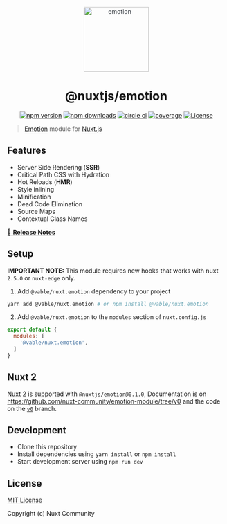 <p align="center" style="color: #343a40">
  <img src="https://cdn.rawgit.com/tkh44/emotion/master/emotion.png" alt="emotion" height="150" width="150">
  <h1 align="center">@nuxtjs/emotion</h1>
</p>
<p align="center">
  <a href="https://npmjs.com/package/@nuxtjs/emotion"><img src="https://img.shields.io/npm/v/@nuxtjs/emotion/latest.svg?style=flat-square" alt="npm version"></a>
  <a href="https://npmjs.com/package/@nuxtjs/emotion"><img src="https://img.shields.io/npm/dt/@nuxtjs/emotion.svg?style=flat-square" alt="npm downloads"></a>
  <a href="https://github.com/nuxt-community/emotion-module/actions?query=workflow%3Aci"><img src="https://github.com/nuxt-community/emotion-module/workflows/ci/badge.svg" alt="circle ci"></a>
  <a href="https://codecov.io/gh/nuxt-community/emotion-module"><img src="https://img.shields.io/codecov/c/github/nuxt-community/emotion-module.svg?style=flat-square" alt="coverage"></a>
  <a href="https://npmjs.com/package/@nuxtjs/emotion"><img src="https://img.shields.io/npm/l/@nuxtjs/emotion.svg?style=flat-square" alt="License"></a>
</p>

> [Emotion](https://emotion.sh) module for [Nuxt.js](https://nuxtjs.org)

## Features

- Server Side Rendering (**SSR**)
- Critical Path CSS with Hydration
- Hot Reloads (**HMR**)
- Style inlining
- Minification
- Dead Code Elimination
- Source Maps
- Contextual Class Names

[📖 **Release Notes**](./CHANGELOG.md)

## Setup

**IMPORTANT NOTE:** This module requires new hooks that works with nuxt `2.5.0` or `nuxt-edge` only.

1. Add `@vable/nuxt.emotion` dependency to your project

```bash
yarn add @vable/nuxt.emotion # or npm install @vable/nuxt.emotion
```

2. Add `@vable/nuxt.emotion` to the `modules` section of `nuxt.config.js`

```js
export default {
  modules: [
    '@vable/nuxt.emotion',
  ]
}
```

## Nuxt 2
Nuxt 2 is supported with `@nuxtjs/emotion@0.1.0`, Documentation is on https://github.com/nuxt-community/emotion-module/tree/v0 and the code on the [`v0`](https://github.com/nuxt-community/emotion-module/tree/v0) branch.

## Development

- Clone this repository
- Install dependencies using `yarn install` or `npm install`
- Start development server using `npm run dev`

## License

[MIT License](./LICENSE)

Copyright (c) Nuxt Community
